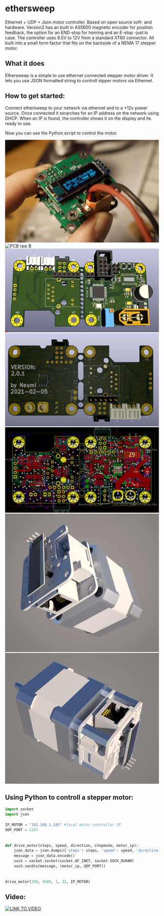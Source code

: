 # ethersweep
Ethernet + UDP + Json motor controller. Based on open source soft- and hardware.
Version2 has an built in AS5600 magnetic encoder for position feedback, the option for an END-stop for homing and an E-stop -just in case.
The controller uses 8.5V to 12V from a standard XT60 connector.
All built into a small form factor that fits on the backside of a NEMA 17 stepper motor.


## What it does
Ethersweep is a simple to use ethernet connected stepper motor driver. It lets you use JSON formatted string to controll stpper motors via Ethernet. 

## How to get started:
Connect ethersweep to your network via ethernet and to a +12v power source.
Once connected it serarches for an IP address on the network using DHCP. When an IP is found, the controller shows it on the display and its ready to use.

Now you can use the Python script to control the motor.


![PCB Photo](/images/prototype201.jpg)
![PCB raw B](/images/animation.gif)
![PCB raw B](/images/3d_board_front.png)
![PCB raw B](/images/3d_board_back.png)
![PCB raw B](/images/board.png)
![PCB raw B](/images/ethersweep2_1.jpg)
![PCB raw B](/images/ethersweep2_2.jpg)

## Using Python to controll a stepper motor:

```python
import socket
import json

IP_MOTOR = "192.168.1.185" #local motor controller IP
UDP_PORT = 1337


def drive_motor(steps, speed, direction, stepmode, motor_ip):
    json_data = json.dumps({'steps': steps, 'speed': speed, 'direction': direction, 'stepmode': stepmode})
    message = json_data.encode()
    sock = socket.socket(socket.AF_INET, socket.SOCK_DGRAM)
    sock.sendto(message, (motor_ip, UDP_PORT))


drive_motor(100, 9500, 1, 32, IP_MOTOR)
```

## Video:
[![LINK TO VIDEO](https://img.youtube.com/vi/CZqzoTy67dk/0.jpg)](https://www.youtube.com/watch?v=CZqzoTy67dk)

